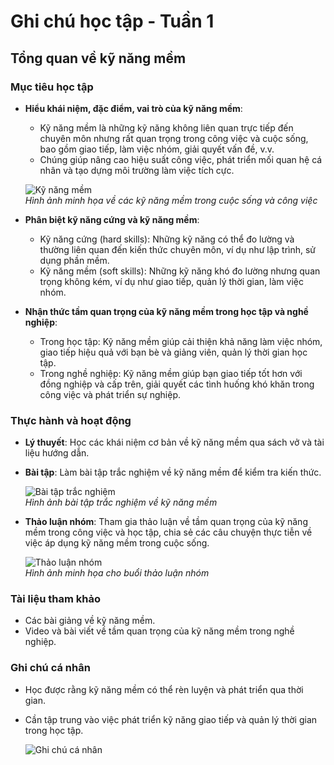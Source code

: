 # Ghi chú học tập - Tuần 1

## Tổng quan về kỹ năng mềm

### Mục tiêu học tập
- **Hiểu khái niệm, đặc điểm, vai trò của kỹ năng mềm**:
  - Kỹ năng mềm là những kỹ năng không liên quan trực tiếp đến chuyên môn nhưng rất quan trọng trong công việc và cuộc sống, bao gồm giao tiếp, làm việc nhóm, giải quyết vấn đề, v.v.
  - Chúng giúp nâng cao hiệu suất công việc, phát triển mối quan hệ cá nhân và tạo dựng môi trường làm việc tích cực.
  
  ![Kỹ năng mềm](https://example.com/soft-skills.jpg)  
  *Hình ảnh minh họa về các kỹ năng mềm trong cuộc sống và công việc*

- **Phân biệt kỹ năng cứng và kỹ năng mềm**:
  - Kỹ năng cứng (hard skills): Những kỹ năng có thể đo lường và thường liên quan đến kiến thức chuyên môn, ví dụ như lập trình, sử dụng phần mềm.
  - Kỹ năng mềm (soft skills): Những kỹ năng khó đo lường nhưng quan trọng không kém, ví dụ như giao tiếp, quản lý thời gian, làm việc nhóm.

- **Nhận thức tầm quan trọng của kỹ năng mềm trong học tập và nghề nghiệp**:
  - Trong học tập: Kỹ năng mềm giúp cải thiện khả năng làm việc nhóm, giao tiếp hiệu quả với bạn bè và giảng viên, quản lý thời gian học tập.
  - Trong nghề nghiệp: Kỹ năng mềm giúp bạn giao tiếp tốt hơn với đồng nghiệp và cấp trên, giải quyết các tình huống khó khăn trong công việc và phát triển sự nghiệp.

### Thực hành và hoạt động
- **Lý thuyết**: Học các khái niệm cơ bản về kỹ năng mềm qua sách vở và tài liệu hướng dẫn.
- **Bài tập**: Làm bài tập trắc nghiệm về kỹ năng mềm để kiểm tra kiến thức.

  ![Bài tập trắc nghiệm](https://example.com/quiz.png)  
  *Hình ảnh bài tập trắc nghiệm về kỹ năng mềm*

- **Thảo luận nhóm**: Tham gia thảo luận về tầm quan trọng của kỹ năng mềm trong công việc và học tập, chia sẻ các câu chuyện thực tiễn về việc áp dụng kỹ năng mềm trong cuộc sống.

  ![Thảo luận nhóm](https://example.com/group-discussion.jpg)  
  *Hình ảnh minh họa cho buổi thảo luận nhóm*

### Tài liệu tham khảo
- Các bài giảng về kỹ năng mềm.
- Video và bài viết về tầm quan trọng của kỹ năng mềm trong nghề nghiệp.

### Ghi chú cá nhân
- Học được rằng kỹ năng mềm có thể rèn luyện và phát triển qua thời gian.
- Cần tập trung vào việc phát triển kỹ năng giao tiếp và quản lý thời gian trong học tập.

  ![Ghi chú cá nhân](https://exampl)
